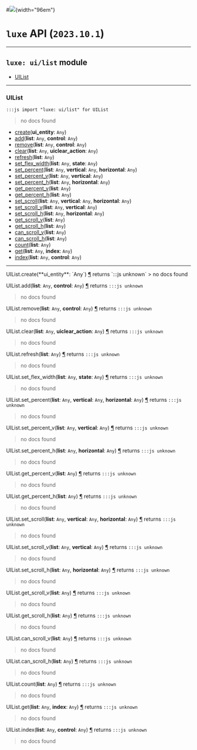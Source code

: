 #![](../../images/luxe-dark.svg){width="96em"}

# `luxe` API (`2023.10.1`)  


---

## `luxe: ui/list` module

- [UIList](#uilist)   

---

### UIList
`:::js import "luxe: ui/list" for UIList`
> no docs found

- [create](#UIList.create)(**ui_entity**: `Any`)
- [add](#UIList.add+2)(**list**: `Any`, **control**: `Any`)
- [remove](#UIList.remove+2)(**list**: `Any`, **control**: `Any`)
- [clear](#UIList.clear+2)(**list**: `Any`, **uiclear_action**: `Any`)
- [refresh](#UIList.refresh)(**list**: `Any`)
- [set_flex_width](#UIList.set_flex_width+2)(**list**: `Any`, **state**: `Any`)
- [set_percent](#UIList.set_percent+3)(**list**: `Any`, **vertical**: `Any`, **horizontal**: `Any`)
- [set_percent_v](#UIList.set_percent_v+2)(**list**: `Any`, **vertical**: `Any`)
- [set_percent_h](#UIList.set_percent_h+2)(**list**: `Any`, **horizontal**: `Any`)
- [get_percent_v](#UIList.get_percent_v)(**list**: `Any`)
- [get_percent_h](#UIList.get_percent_h)(**list**: `Any`)
- [set_scroll](#UIList.set_scroll+3)(**list**: `Any`, **vertical**: `Any`, **horizontal**: `Any`)
- [set_scroll_v](#UIList.set_scroll_v+2)(**list**: `Any`, **vertical**: `Any`)
- [set_scroll_h](#UIList.set_scroll_h+2)(**list**: `Any`, **horizontal**: `Any`)
- [get_scroll_v](#UIList.get_scroll_v)(**list**: `Any`)
- [get_scroll_h](#UIList.get_scroll_h)(**list**: `Any`)
- [can_scroll_v](#UIList.can_scroll_v)(**list**: `Any`)
- [can_scroll_h](#UIList.can_scroll_h)(**list**: `Any`)
- [count](#UIList.count)(**list**: `Any`)
- [get](#UIList.get+2)(**list**: `Any`, **index**: `Any`)
- [index](#UIList.index+2)(**list**: `Any`, **control**: `Any`)

<hr/>
<endpoint module="luxe: ui/list" class="UIList" signature="create(ui_entity : Any)"></endpoint>
<signature id="UIList.create">UIList.create(**ui_entity**: `Any`)
<a class="headerlink" href="#UIList.create" title="Permanent link">¶</a></signature>
<span class='api_ret'>returns</span> `:::js unknown`
> no docs found   

<endpoint module="luxe: ui/list" class="UIList" signature="add(list : Any, control : Any)"></endpoint>
<signature id="UIList.add+2">UIList.add(**list**: `Any`, **control**: `Any`)
<a class="headerlink" href="#UIList.add+2" title="Permanent link">¶</a></signature>
<span class='api_ret'>returns</span> `:::js unknown`
> no docs found   

<endpoint module="luxe: ui/list" class="UIList" signature="remove(list : Any, control : Any)"></endpoint>
<signature id="UIList.remove+2">UIList.remove(**list**: `Any`, **control**: `Any`)
<a class="headerlink" href="#UIList.remove+2" title="Permanent link">¶</a></signature>
<span class='api_ret'>returns</span> `:::js unknown`
> no docs found   

<endpoint module="luxe: ui/list" class="UIList" signature="clear(list : Any, uiclear_action : Any)"></endpoint>
<signature id="UIList.clear+2">UIList.clear(**list**: `Any`, **uiclear_action**: `Any`)
<a class="headerlink" href="#UIList.clear+2" title="Permanent link">¶</a></signature>
<span class='api_ret'>returns</span> `:::js unknown`
> no docs found   

<endpoint module="luxe: ui/list" class="UIList" signature="refresh(list : Any)"></endpoint>
<signature id="UIList.refresh">UIList.refresh(**list**: `Any`)
<a class="headerlink" href="#UIList.refresh" title="Permanent link">¶</a></signature>
<span class='api_ret'>returns</span> `:::js unknown`
> no docs found   

<endpoint module="luxe: ui/list" class="UIList" signature="set_flex_width(list : Any, state : Any)"></endpoint>
<signature id="UIList.set_flex_width+2">UIList.set_flex_width(**list**: `Any`, **state**: `Any`)
<a class="headerlink" href="#UIList.set_flex_width+2" title="Permanent link">¶</a></signature>
<span class='api_ret'>returns</span> `:::js unknown`
> no docs found   

<endpoint module="luxe: ui/list" class="UIList" signature="set_percent(list : Any, vertical : Any, horizontal : Any)"></endpoint>
<signature id="UIList.set_percent+3">UIList.set_percent(**list**: `Any`, **vertical**: `Any`, **horizontal**: `Any`)
<a class="headerlink" href="#UIList.set_percent+3" title="Permanent link">¶</a></signature>
<span class='api_ret'>returns</span> `:::js unknown`
> no docs found   

<endpoint module="luxe: ui/list" class="UIList" signature="set_percent_v(list : Any, vertical : Any)"></endpoint>
<signature id="UIList.set_percent_v+2">UIList.set_percent_v(**list**: `Any`, **vertical**: `Any`)
<a class="headerlink" href="#UIList.set_percent_v+2" title="Permanent link">¶</a></signature>
<span class='api_ret'>returns</span> `:::js unknown`
> no docs found   

<endpoint module="luxe: ui/list" class="UIList" signature="set_percent_h(list : Any, horizontal : Any)"></endpoint>
<signature id="UIList.set_percent_h+2">UIList.set_percent_h(**list**: `Any`, **horizontal**: `Any`)
<a class="headerlink" href="#UIList.set_percent_h+2" title="Permanent link">¶</a></signature>
<span class='api_ret'>returns</span> `:::js unknown`
> no docs found   

<endpoint module="luxe: ui/list" class="UIList" signature="get_percent_v(list : Any)"></endpoint>
<signature id="UIList.get_percent_v">UIList.get_percent_v(**list**: `Any`)
<a class="headerlink" href="#UIList.get_percent_v" title="Permanent link">¶</a></signature>
<span class='api_ret'>returns</span> `:::js unknown`
> no docs found   

<endpoint module="luxe: ui/list" class="UIList" signature="get_percent_h(list : Any)"></endpoint>
<signature id="UIList.get_percent_h">UIList.get_percent_h(**list**: `Any`)
<a class="headerlink" href="#UIList.get_percent_h" title="Permanent link">¶</a></signature>
<span class='api_ret'>returns</span> `:::js unknown`
> no docs found   

<endpoint module="luxe: ui/list" class="UIList" signature="set_scroll(list : Any, vertical : Any, horizontal : Any)"></endpoint>
<signature id="UIList.set_scroll+3">UIList.set_scroll(**list**: `Any`, **vertical**: `Any`, **horizontal**: `Any`)
<a class="headerlink" href="#UIList.set_scroll+3" title="Permanent link">¶</a></signature>
<span class='api_ret'>returns</span> `:::js unknown`
> no docs found   

<endpoint module="luxe: ui/list" class="UIList" signature="set_scroll_v(list : Any, vertical : Any)"></endpoint>
<signature id="UIList.set_scroll_v+2">UIList.set_scroll_v(**list**: `Any`, **vertical**: `Any`)
<a class="headerlink" href="#UIList.set_scroll_v+2" title="Permanent link">¶</a></signature>
<span class='api_ret'>returns</span> `:::js unknown`
> no docs found   

<endpoint module="luxe: ui/list" class="UIList" signature="set_scroll_h(list : Any, horizontal : Any)"></endpoint>
<signature id="UIList.set_scroll_h+2">UIList.set_scroll_h(**list**: `Any`, **horizontal**: `Any`)
<a class="headerlink" href="#UIList.set_scroll_h+2" title="Permanent link">¶</a></signature>
<span class='api_ret'>returns</span> `:::js unknown`
> no docs found   

<endpoint module="luxe: ui/list" class="UIList" signature="get_scroll_v(list : Any)"></endpoint>
<signature id="UIList.get_scroll_v">UIList.get_scroll_v(**list**: `Any`)
<a class="headerlink" href="#UIList.get_scroll_v" title="Permanent link">¶</a></signature>
<span class='api_ret'>returns</span> `:::js unknown`
> no docs found   

<endpoint module="luxe: ui/list" class="UIList" signature="get_scroll_h(list : Any)"></endpoint>
<signature id="UIList.get_scroll_h">UIList.get_scroll_h(**list**: `Any`)
<a class="headerlink" href="#UIList.get_scroll_h" title="Permanent link">¶</a></signature>
<span class='api_ret'>returns</span> `:::js unknown`
> no docs found   

<endpoint module="luxe: ui/list" class="UIList" signature="can_scroll_v(list : Any)"></endpoint>
<signature id="UIList.can_scroll_v">UIList.can_scroll_v(**list**: `Any`)
<a class="headerlink" href="#UIList.can_scroll_v" title="Permanent link">¶</a></signature>
<span class='api_ret'>returns</span> `:::js unknown`
> no docs found   

<endpoint module="luxe: ui/list" class="UIList" signature="can_scroll_h(list : Any)"></endpoint>
<signature id="UIList.can_scroll_h">UIList.can_scroll_h(**list**: `Any`)
<a class="headerlink" href="#UIList.can_scroll_h" title="Permanent link">¶</a></signature>
<span class='api_ret'>returns</span> `:::js unknown`
> no docs found   

<endpoint module="luxe: ui/list" class="UIList" signature="count(list : Any)"></endpoint>
<signature id="UIList.count">UIList.count(**list**: `Any`)
<a class="headerlink" href="#UIList.count" title="Permanent link">¶</a></signature>
<span class='api_ret'>returns</span> `:::js unknown`
> no docs found   

<endpoint module="luxe: ui/list" class="UIList" signature="get(list : Any, index : Any)"></endpoint>
<signature id="UIList.get+2">UIList.get(**list**: `Any`, **index**: `Any`)
<a class="headerlink" href="#UIList.get+2" title="Permanent link">¶</a></signature>
<span class='api_ret'>returns</span> `:::js unknown`
> no docs found   

<endpoint module="luxe: ui/list" class="UIList" signature="index(list : Any, control : Any)"></endpoint>
<signature id="UIList.index+2">UIList.index(**list**: `Any`, **control**: `Any`)
<a class="headerlink" href="#UIList.index+2" title="Permanent link">¶</a></signature>
<span class='api_ret'>returns</span> `:::js unknown`
> no docs found   


